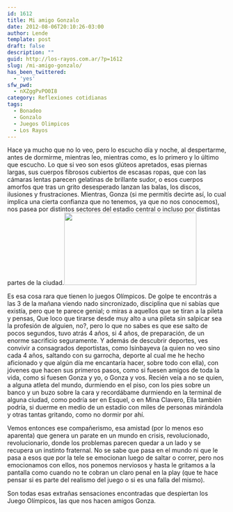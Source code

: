 ```yaml
---
id: 1612
title: Mi amigo Gonzalo
date: 2012-08-06T20:10:26-03:00
author: Lende
template: post
draft: false
description: ""
guid: http://los-rayos.com.ar/?p=1612
slug: /mi-amigo-gonzalo/
has_been_twittered:
  - 'yes'
sfw_pwd:
  - nXZggPvPO0I8
category: Reflexiones cotidianas
tags:
  - Bonadeo
  - Gonzalo
  - Juegos Olimpicos
  - Los Rayos
---
```

Hace ya mucho que no lo veo, pero lo escucho día y noche, al despertarme, antes de dormirme, mientras leo, mientras como, es lo primero y lo último que escucho. Lo que si veo son esos glúteos apretados, esas piernas largas, sus cuerpos fibrosos cubiertos de escasas ropas, que con las cámaras lentas parecen gelatinas de brillante sudor, o esos cuerpos amorfos que tras un grito desesperado lanzan las balas, los discos, ilusiones y frustraciones. Mientras, Gonza (si me permitís decirte así, lo cual implica una cierta confianza que no tenemos, ya que no nos conocemos), nos pasea por distintos sectores del estadio central o incluso por distintas partes de la ciudad.<img class="alignright" title="En Londres" src="https://t2.gstatic.com/images?q=tbn:ANd9GcRCWbwjSI7-yk1tp5gXeWN5YCoK-b8XrNF8vZam3tj5I8Lcc1a0SQ" alt="" width="304" height="166" />

Es esa cosa rara que tienen lo juegos Olímpicos. De golpe te encontrás a las 3 de la mañana viendo nado sincronizado, disciplina que ni sabías que existía, pero que te parece genial; o miras a aquellos que se tiran a la pileta y pensas, Que loco que tirarse desde muy alto a una pileta sin salpicar sea la profesión de alguien, no?, pero lo que no sabes es que ese salto de pocos segundos, tuvo atrás 4 años, si 4 años, de preparación, de un enorme sacrificio seguramente. Y además de descubrir deportes, ves convivir a consagrados deportistas, como Isinbayeva (a quien no veo sino cada 4 años, saltando con su garrocha, deporte al cual me he hecho aficionado y que algún día me encantaría hacer, sobre todo con ella), con jóvenes que hacen sus primeros pasos, como si fuesen amigos de toda la vida, como si fuesen Gonza y yo, o Gonza y vos. Recién veía a no se quien, a alguna atleta del mundo, durmiendo en el piso, con los pies sobre un banco y un buzo sobre la cara y recordábame durmiendo en la terminal de alguna ciudad, como podría ser en Esquel, o en Mina Clavero, Ella también podría, si duerme en medio de un estadio con miles de personas mirándola y otras tantas gritando, como no dormir por ahí.

Vemos entonces ese compañerismo, esa amistad (por lo menos eso aparenta) que genera un parate en un mundo en crisis, revolucionado, revolucionario, donde los problemas parecen quedar a un lado y se recupera un instinto fraternal. No se sabe que pasa en el mundo ni que le pasa a esos que por la tele se emocionan luego de saltar o correr, pero nos emocionamos con ellos, nos ponemos nerviosos y hasta le gritamos a la pantalla como cuando no te cobran un claro penal en la play (que te hace pensar si es parte del realismo del juego o si es una falla del mismo).

Son todas esas extrañas sensaciones encontradas que despiertan los Juego Olímpicos, las que nos hacen amigos Gonza.